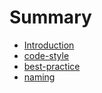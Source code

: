 # Summary

* [Introduction](README.md)
* [code-style](chapter1.md)
* [best-practice](best-practice.md)
* [naming](naming.md)

